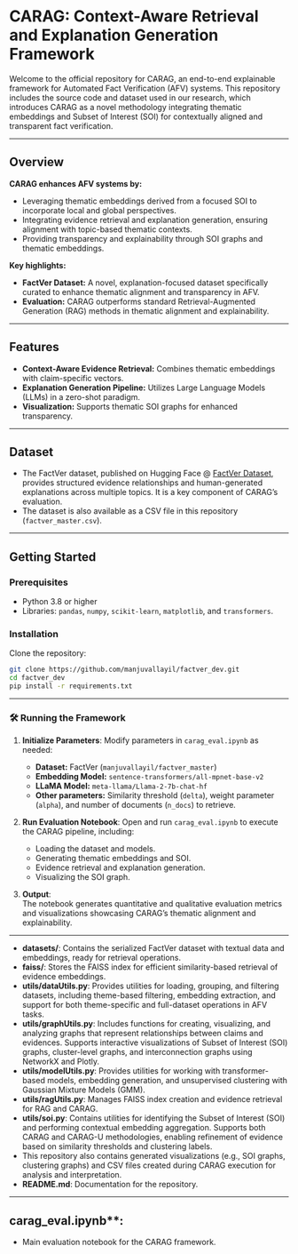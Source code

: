 # CARAG: Context-Aware Retrieval and Explanation Generation Framework

Welcome to the official repository for CARAG, an end-to-end explainable framework for Automated Fact Verification (AFV) systems. This repository includes the source code and dataset used in our research, which introduces CARAG as a novel methodology integrating thematic embeddings and Subset of Interest (SOI) for contextually aligned and transparent fact verification.

---

## Overview

**CARAG enhances AFV systems by:**

- Leveraging thematic embeddings derived from a focused SOI to incorporate local and global perspectives.
- Integrating evidence retrieval and explanation generation, ensuring alignment with topic-based thematic contexts.
- Providing transparency and explainability through SOI graphs and thematic embeddings.

**Key highlights:**

- **FactVer Dataset:** A novel, explanation-focused dataset specifically curated to enhance thematic alignment and transparency in AFV.
- **Evaluation:** CARAG outperforms standard Retrieval-Augmented Generation (RAG) methods in thematic alignment and explainability.

---

## Features

- **Context-Aware Evidence Retrieval:** Combines thematic embeddings with claim-specific vectors.
- **Explanation Generation Pipeline:** Utilizes Large Language Models (LLMs) in a zero-shot paradigm.
- **Visualization:** Supports thematic SOI graphs for enhanced transparency.

---

## Dataset

- The FactVer dataset, published on Hugging Face @ [FactVer Dataset](https://huggingface.co/datasets/manjuvallayil/factver_master), provides structured evidence relationships and human-generated explanations across multiple topics. It is a key component of CARAG’s evaluation.
- The dataset is also available as a CSV file in this repository (`factver_master.csv`).

---

## Getting Started

### Prerequisites

- Python 3.8 or higher
- Libraries: `pandas`, `numpy`, `scikit-learn`, `matplotlib`, and `transformers`.

### Installation

Clone the repository:

```bash
git clone https://github.com/manjuvallayil/factver_dev.git
cd factver_dev
pip install -r requirements.txt
```
---

### 🛠️ Running the Framework

1. **Initialize Parameters**: Modify parameters in `carag_eval.ipynb` as needed:
   - **Dataset:** FactVer (`manjuvallayil/factver_master`)
   - **Embedding Model:** `sentence-transformers/all-mpnet-base-v2`
   - **LLaMA Model:** `meta-llama/Llama-2-7b-chat-hf`
   - **Other parameters:** Similarity threshold (`delta`), weight parameter (`alpha`), and number of documents (`n_docs`) to retrieve.

2. **Run Evaluation Notebook**: Open and run `carag_eval.ipynb` to execute the CARAG pipeline, including:
   - Loading the dataset and models.
   - Generating thematic embeddings and SOI.
   - Evidence retrieval and explanation generation.
   - Visualizing the SOI graph.

3. **Output**:  
   The notebook generates quantitative and qualitative evaluation metrics and visualizations showcasing CARAG’s thematic alignment and explainability.

---

- **datasets/**: Contains the serialized FactVer dataset with textual data and embeddings, ready for retrieval operations.
- **faiss/**: Stores the FAISS index for efficient similarity-based retrieval of evidence embeddings.
- **utils/dataUtils.py**: Provides utilities for loading, grouping, and filtering datasets, including theme-based filtering, embedding extraction, and support for both theme-specific and full-dataset operations in AFV tasks.
- **utils/graphUtils.py**: Includes functions for creating, visualizing, and analyzing graphs that represent relationships between claims and evidences. Supports interactive visualizations of Subset of Interest (SOI) graphs, cluster-level graphs, and interconnection graphs using NetworkX and Plotly.
- **utils/modelUtils.py**: Provides utilities for working with transformer-based models, embedding generation, and unsupervised clustering with Gaussian Mixture Models (GMM).
- **utils/ragUtils.py**: Manages FAISS index creation and evidence retrieval for RAG and CARAG.
- **utils/soi.py**: Contains utilities for identifying the Subset of Interest (SOI) and performing contextual embedding aggregation. Supports both CARAG and CARAG-U methodologies, enabling refinement of evidence based on similarity thresholds and clustering labels.
- This repository also contains generated visualizations (e.g., SOI graphs, clustering graphs) and CSV files created during CARAG execution for analysis and interpretation.
- **README.md**: Documentation for the repository.

---
## carag_eval.ipynb**:
- Main evaluation notebook for the CARAG framework.
